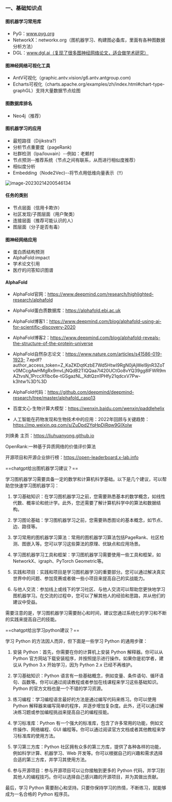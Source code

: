 ### 一、基础知识点

#### **图机器学习常用库**

- PyG：www.pyg.org
-  NetworkX：networkx.org（图机器学习、构建图必备库，里面有各种图数据分析方法）
-  DGL：www.dgl.ai（复现了很多图神经网络论文，适合做学术研究）

#### **图神经网络可视化工具**

- AntV可视化（graphic.antv.vision/g6.antv.antgroup.com)
- Echarts可视化（charts.apache.org/examples/zh/index.html#chart-type-graphGL）支持大量数据节点绘图

#### **图数据库排名**

- Neo4j（推荐）

#### **图机器学习的应用**

- 最短路径（Dijikstra?)
- 分析节点重要度（pageRank)
- 社群检测（lpa/louvain）--例如：老赖村
- 节点预测--推荐系统（节点之间有联系，从而进行相似度推荐）
- 相似度分析
- Embedding（Node2Vec)--将节点用低维向量表示（‼️）

![image-20230214200546134](https://p.ipic.vip/cjxcvr.png)

#### **任务的类别**

- 节点层面（信用卡欺诈）
- 社区发现/子图层面（用户聚类）
- 连接层面（推荐可能认识的人）
- 图层面（分子是否有毒）

#### **图神经网络应用**

- 蛋白质结构预测
- AlphaFold:impact
- 学术论文引用
- 医疗的问答知识图谱

#### **AlphaFold**

-  AlphaFold官网：https://www.deepmind.com/research/highlighted-research/alphafold

- AlphaFold蛋白质数据库：https://alphafold.ebi.ac.uk

-  AlphaFold博客1：https://www.deepmind.com/blog/alphafold-using-ai-for-scientific-discovery-2020

-  AlphaFold博客2：https://www.deepmind.com/blog/alphafold-reveals-the-structure-of-the-protein-universe

- AlphaFold自然杂志论文：https://www.nature.com/articles/s41586-019-1923- 7.epdf?author_access_token=Z_KaZKDqtKzbE7Wd5HtwI9RgN0jAjWel9jnR3ZoTv0MCcgAwHMgRx9mvLjNQdB2TlQQaa7l420UCtGo8vYQ39gg8lFWR9mAZtvsN_1PrccXfIbc6e-tGSgazNL_XdtQzn1PHfy21qdcxV7Pw-k3htw%3D%3D

-  AlphaFold代码：https://github.com/deepmind/deepmind-research/tree/master/alphafold_casp13

- 百度文心·生物计算大模型：https://wenxin.baidu.com/wenxin/paddlehelix

- 人工智能在药物发现和生物技术中的应用：2022年回顾与关键趋势：https://mp.weixin.qq.com/s/ZuDpd2YqHpDiRqw9GIXolw

刘焕勇 主页：https://liuhuanyong.github.io

OpenRank:一种基于异质网络的价值评价算法

开源项目和开源企业排行榜：https://open-leaderboard.x-lab.info



==chatgpt给出图机器学习建议？==

学习图机器学习需要具备一定的数学和计算机科学基础。以下是几个建议，可以帮助您快速学习图机器学习：

1. 学习基础知识：在学习图机器学习之前，您需要熟悉基本的数学概念，如线性代数、概率论和统计学。此外，您还需要了解计算机科学中的算法和数据结构。

2. 学习图论基础：学习图机器学习之前，您需要熟悉图论的基本概念，如节点、边、路径等。

3. 学习常用的图机器学习算法：常用的图机器学习算法包括PageRank、社区检测、图嵌入等。您可以学习这些算法的原理、优缺点和应用场景。

4. 学习图机器学习工具和框架：学习图机器学习需要使用一些工具和框架，如NetworkX、igraph、PyTorch Geometric等。

5. 实践和项目：实践和项目是学习图机器学习的重要部分。您可以通过解决真实世界中的问题、参加竞赛或者做一些小项目来提高自己的实战能力。

6. 与他人交流：参加线上或线下的学习社区、与他人交流可以帮助您更快地学习图机器学习。在交流的过程中，您可以了解其他人的经验和思路，并从他们的建议中受益。

需要注意的是，学习图机器学习需要耐心和时间，建议您通过系统化的学习和不断的实践来提高自己的技能。



==chatgpt给出学习python建议？==

学习 Python 的方法因人而异，但下面是一些学习 Python 的通用步骤：

1. 安装 Python：首先，你需要在你的计算机上安装 Python 解释器。你可以从 Python 官方网站下载安装程序，并按照提示进行操作。如果你是初学者，建议从 Python 3.x 开始学习，因为 Python 2.x 已经不再维护。

2. 学习基础知识：Python 语言有一些基础概念，例如变量、条件语句、循环语句、函数等。你可以通过阅读教程或者参加在线课程来学习这些基础知识。Python 的官方文档也是一个不错的学习资源。

3. 练习编程：学习编程语言最好的方法是通过编写代码来练习。你可以使用 Python 解释器来编写简单的程序，并逐步增加复杂度。此外，还可以通过解决练习题或参加编程挑战来提高自己的编程技能。

4. 学习标准库：Python 有一个强大的标准库，包含了许多常用的功能，例如文件操作、网络编程、GUI 编程等。你可以通过阅读官方文档或者其他教程来学习标准库的使用方法。

5. 学习第三方库：Python 社区拥有众多的第三方库，提供了各种各样的功能，例如科学计算、机器学习、Web 开发等。你可以根据自己的兴趣和需求选择合适的第三方库，并学习其使用方法。

6. 参与开源项目：参与开源项目可以让你接触到更多的 Python 代码，并学习到其他人的编程技巧。你可以选择自己感兴趣的开源项目，并为其做出贡献。

最后，学习 Python 需要耐心和坚持。只要你保持学习的热情，不断练习，就能够成为一名合格的 Python 程序员。